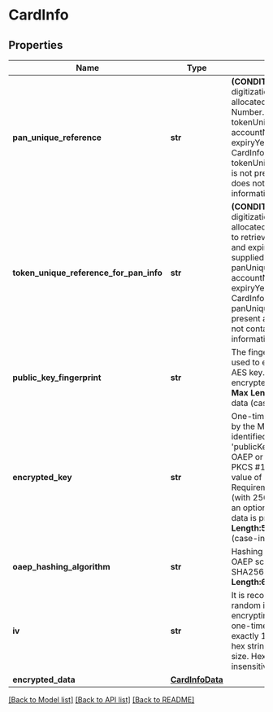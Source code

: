 # CardInfo

## Properties
Name | Type | Description | Notes
------------ | ------------- | ------------- | -------------
**pan_unique_reference** | **str** |  __(CONDITIONAL)__ &lt;br&gt;  For repeat digitizations, the unique reference allocated to the Primary Account Number. When supplied, the tokenUniqueReferenceForPanInfo, accountNumber, expiryMonth and expiryYear must be omitted from CardInfoData.   Only allowed if  tokenUniqueReferenceForPanInfo is not present and encrypted data does not contain the account information. &lt;br&gt; __Max Length:64__  | [optional] 
**token_unique_reference_for_pan_info** | **str** |  __(CONDITIONAL)__&lt;br&gt;  For repeat digitizations, the unique reference allocated to the token will be used to retrieve the account number and expiration date. When supplied, the panUniqueReference, accountNumber, expiryMonth and expiryYear must be omitted from CardInfoData.    Only allowed if panUniqueReference is not present and encrypted data does not contain the account information. &lt;br&gt; __Max Length:64__  | [optional] 
**public_key_fingerprint** | **str** | The fingerprint of the public key used to encrypt the ephemeral AES key. Required if encryptedData is present.&lt;br&gt;     __Max Length:64__ Hex-encoded data (case-insensitive).  | [optional] 
**encrypted_key** | **str** | One-time use AES key encrypted by the MasterCard public key (as identified by &#39;publicKeyFingerprint&#39;) using the OAEP or RSA Encryption Standard PKCS #1 v1.5  (depending on the value of &#39;oaepHashingAlgorithm&#39;. Requirement is for a 128-bit key (with 256-bit key supported as an option). Required if encrypted data is present. &lt;br&gt;   __Max Length:512__ Hex-encoded data (case-insensitive).\&quot;  | [optional] 
**oaep_hashing_algorithm** | **str** | Hashing algorithm used with the OAEP scheme. Must be either SHA256 or SHA512.     __Max Length:6__  | [optional] 
**iv** | **str** | It is recommended to supply a random initialization vector when encrypting the data using the one-time use AES key. Must be exactly 16 bytes (32 character hex string) to match the block size. Hex-encoded data (case-insensitive).  &lt;br&gt;__Max Length:32__  | [optional] 
**encrypted_data** | [**CardInfoData**](CardInfoData.md) |  | [optional] 

[[Back to Model list]](../README.md#documentation-for-models) [[Back to API list]](../README.md#documentation-for-api-endpoints) [[Back to README]](../README.md)


